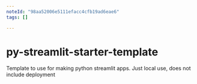 ```yaml
---
noteId: "98aa52006e5111efacc4cfb19ad6eae6"
tags: []

---
```


# py-streamlit-starter-template
 Template to use for making python streamlit apps. Just local use, does not include deployment
